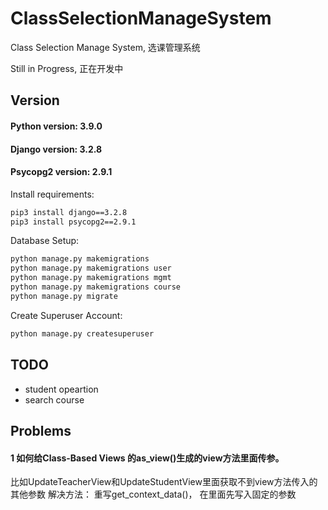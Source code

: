 # ClassSelectionManageSystem
Class Selection Manage System, 选课管理系统

Still in Progress, 正在开发中

## Version
#### Python   version: 3.9.0
#### Django   version: 3.2.8
#### Psycopg2 version: 2.9.1

Install requirements:
```txt
pip3 install django==3.2.8
pip3 install psycopg2==2.9.1
```

Database Setup:
```txt
python manage.py makemigrations
python manage.py makemigrations user
python manage.py makemigrations mgmt
python manage.py makemigrations course
python manage.py migrate
```

Create Superuser Account:
```txt
python manage.py createsuperuser
```

## TODO
- student opeartion
- search course


## Problems
#### 1 如何给Class-Based Views 的as_view()生成的view方法里面传参。
比如UpdateTeacherView和UpdateStudentView里面获取不到view方法传入的其他参数
解决方法： 重写get_context_data()， 在里面先写入固定的参数